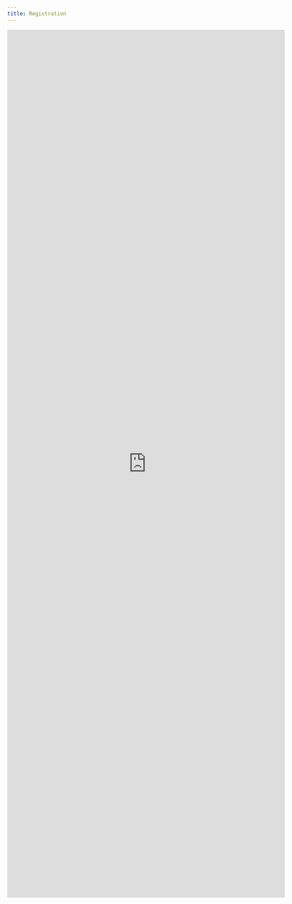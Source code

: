 ```yaml
---
title: Registration
---
```


<iframe src="https://docs.google.com/forms/d/e/1FAIpQLScm_jN0xnfe5AbctYEythEw6j3zKaaqt5VsmGHRDBB9kE4leg/viewform?embedded=true" scrolling="no" width="640" height="2000" frameborder="0" marginheight="0" marginwidth="0">Loading…</iframe>
